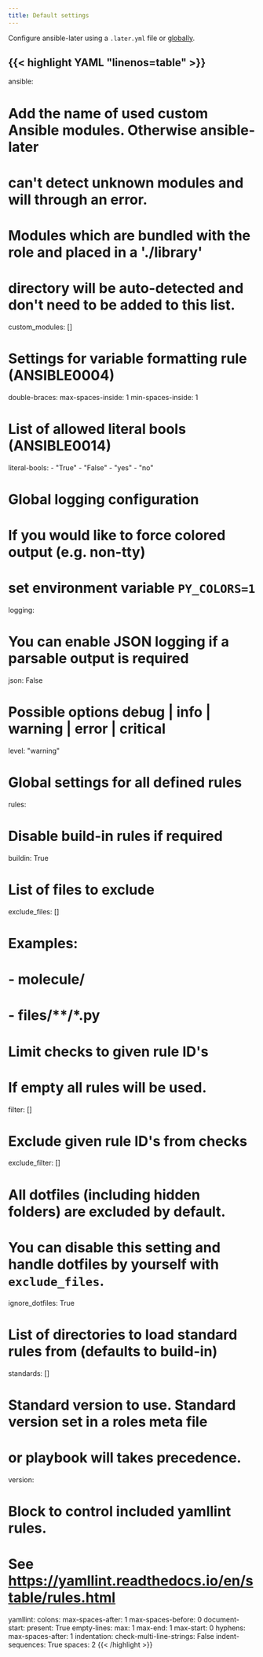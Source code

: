 ```yaml
---
title: Default settings
---
```


<!-- prettier-ignore-start -->
<!-- markdownlint-disable -->
<!-- spellchecker-disable -->

Configure ansible-later using a `.later.yml` file or [globally](/configuration).

{{< highlight YAML "linenos=table" >}}
---
ansible:
  # Add the name of used custom Ansible modules. Otherwise ansible-later
  # can't detect unknown modules and will through an error.
  # Modules which are bundled with the role and placed in a './library'
  # directory will be auto-detected and don't need to be added to this list.
  custom_modules: []

  # Settings for variable formatting rule (ANSIBLE0004)
  double-braces:
    max-spaces-inside: 1
    min-spaces-inside: 1

  # List of allowed literal bools (ANSIBLE0014)
  literal-bools:
    - "True"
    - "False"
    - "yes"
    - "no"

# Global logging configuration
# If you would like to force colored output (e.g. non-tty)
# set environment variable `PY_COLORS=1`
logging:
  # You can enable JSON logging if a parsable output is required
  json: False

  # Possible options debug | info | warning | error | critical
  level: "warning"

# Global settings for all defined rules
rules:
  # Disable build-in rules if required
  buildin: True

  # List of files to exclude
  exclude_files: []
  # Examples:
  #  - molecule/
  #  - files/**/*.py

  # Limit checks to given rule ID's
  # If empty all rules will be used.
  filter: []

  # Exclude given rule ID's from checks
  exclude_filter: []

  # All dotfiles (including hidden folders) are excluded by default.
  # You can disable this setting and handle dotfiles by yourself with `exclude_files`.
  ignore_dotfiles: True

  # List of directories to load standard rules from (defaults to build-in)
  standards: []

  # Standard version to use. Standard version set in a roles meta file
  # or playbook will takes precedence.
  version:

# Block to control included yamllint rules.
# See https://yamllint.readthedocs.io/en/stable/rules.html
yamllint:
  colons:
    max-spaces-after: 1
    max-spaces-before: 0
  document-start:
    present: True
  empty-lines:
    max: 1
    max-end: 1
    max-start: 0
  hyphens:
    max-spaces-after: 1
  indentation:
    check-multi-line-strings: False
    indent-sequences: True
    spaces: 2
{{< /highlight >}}
<!-- spellchecker-enable -->
<!-- markdownlint-restore -->
<!-- prettier-ignore-end -->
